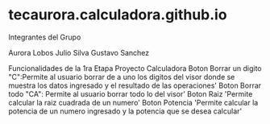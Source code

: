 # tecaurora.calculadora.github.io
Integrantes del Grupo

Aurora Lobos
 Julio Silva
 Gustavo Sanchez
 
 Funcionalidades de la 1ra Etapa Proyecto Calculadora
 Boton Borrar un digito "C":Permite al usuario borrar de a uno los digitos del visor donde se muestra los datos ingresado y el resultado de las operaciones'
 Boton Borrar todo "CA": Permite al usuario borrar todo lo del visor'
 Boton Raiz 'Permite calcular la raiz cuadrada de un numero'
 Boton Potencia 'Permite calcular la potencia de un numero ingresado y la potencia que se desea calcular'
 
